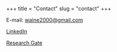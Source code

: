 +++
title = "Contact"
slug = "contact"
+++

E-mail: waine2000@gmail.com

[LinkedIn](https://www.linkedin.com/in/waine-junior/)

[Research Gate](https://www.researchgate.net/profile/Waine_Junior)